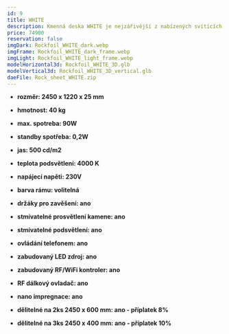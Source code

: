 ```yaml
---
id: 9
title: WHITE
description: Kmenná deska WHITE je nejzářivější z nabízených svítících kamenných desek. Je předurčena jak do tmavých, tak i světlých prostor, kde je její svit výrazný i za denního světla.
price: 74900
reservation: false
imgDark: Rockfoil_WHITE_dark.webp
imgFrame: Rockfoil_WHITE_dark_frame.webp
imgLight: Rockfoil_WHITE_light_frame.webp
modelHorizontal3d: Rockfoil_WHITE_3D.glb
modelVertical3d: Rockfoil_WHITE_3D_vertical.glb
daeFile: Rock_sheet_WHITE.zip
---
```

- **rozměr: 2450 x 1220 x 25 mm**
- **hmotnost: 40 kg**
- **max. spotreba: 90W**
- **standby spotřeba: 0,2W**
- **jas: 500 cd/m2**
- **teplota podsvětlení: 4000 K**
- **napájecí napěti: 230V**
- **barva rámu: volitelná**

- **držáky pro zavěšení: ano**
- **stmívatelné prosvětlení kamene: ano**
- **stmívatelné podsvětlení: ano**
- **ovládání telefonem: ano**
- **zabudovaný LED zdroj: ano**
- **zabudovaný RF/WiFi kontroler: ano**
- **RF dálkový ovladač: ano**
- **nano impregnace: ano**
- **dělitelné na 2ks 2450 x 600 mm: ano - příplatek 8%**
- **dělitelné na 3ks 2450 x 400 mm: ano - příplatek 10%**